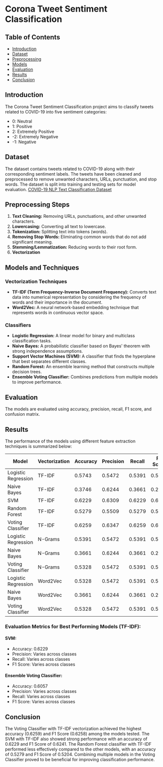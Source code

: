 # Corona Tweet Sentiment Classification

## Table of Contents
- [Introduction](#introduction)
- [Dataset](#dataset)
- [Preprocessing](#preprocessing)
- [Models](#models)
- [Evaluation](#evaluation)
- [Results](#results)
- [Conclusion](#conclusion)

## Introduction
The Corona Tweet Sentiment Classification project aims to classify tweets related to COVID-19 into five sentiment categories:
- 0: Neutral
- 1: Positive
- 2: Extremely Positive
- -2: Extremely Negative
- -1: Negative

## Dataset
The dataset contains tweets related to COVID-19 along with their corresponding sentiment labels. The tweets have been cleaned and preprocessed to remove unwanted characters, URLs, punctuation, and stop words. The dataset is split into training and testing sets for model evaluation. [COVID-19 NLP Text Classification Dataset](https://www.kaggle.com/datasets/datatattle/covid-19-nlp-text-classification/data)

## Preprocessing Steps
1. **Text Cleaning:** Removing URLs, punctuations, and other unwanted characters.
2. **Lowercasing:** Converting all text to lowercase.
3. **Tokenization:** Splitting text into tokens (words).
4. **Removing Stop Words:** Eliminating common words that do not add significant meaning.
5. **Stemming/Lemmatization:** Reducing words to their root form.
6. **Vectorization**

## Models and Techniques
### Vectorization Techniques
- **TF-IDF (Term Frequency-Inverse Document Frequency):** Converts text data into numerical representation by considering the frequency of words and their importance in the document.
- **Word2Vec:** A neural network-based embedding technique that represents words in continuous vector space.

### Classifiers
- **Logistic Regression:** A linear model for binary and multiclass classification tasks.
- **Naive Bayes:** A probabilistic classifier based on Bayes' theorem with strong independence assumptions.
- **Support Vector Machines (SVM):** A classifier that finds the hyperplane that best separates different classes.
- **Random Forest:** An ensemble learning method that constructs multiple decision trees.
- **Ensemble Voting Classifier:** Combines predictions from multiple models to improve performance.

## Evaluation
The models are evaluated using accuracy, precision, recall, F1 score, and confusion matrix.

## Results
The performance of the models using different feature extraction techniques is summarized below:

| Model                      | Vectorization | Accuracy | Precision | Recall  | F1 Score |
|----------------------------|---------------|----------|-----------|---------|----------|
| Logistic Regression        | TF-IDF        | 0.5743   | 0.5472    | 0.5391  | 0.5403   |
| Naive Bayes                | TF-IDF        | 0.3746   | 0.6244    | 0.3661  | 0.2732   |
| SVM                        | TF-IDF        | 0.6229   | 0.6309    | 0.6229  | 0.6241   |
| Random Forest              | TF-IDF        | 0.5279   | 0.5509    | 0.5279  | 0.5204   |
| Voting Classifier          | TF-IDF        | 0.6259   | 0.6347    | 0.6259  | 0.6258   |
| Logistic Regression        | N-Grams       | 0.5391   | 0.5472    | 0.5391  | 0.5403   |
| Naive Bayes                | N-Grams       | 0.3661   | 0.6244    | 0.3661  | 0.2732   |
| Voting Classifier          | N-Grams       | 0.5328   | 0.5472    | 0.5391  | 0.5403   |
| Logistic Regression        | Word2Vec      | 0.5328   | 0.5472    | 0.5391  | 0.5403   |
| Naive Bayes                | Word2Vec      | 0.3661   | 0.6244    | 0.3661  | 0.2732   |
| Voting Classifier          | Word2Vec      | 0.5328   | 0.5472    | 0.5391  | 0.5403   |

### Evaluation Metrics for Best Performing Models (TF-IDF):
#### SVM:
- Accuracy: 0.6229
- Precision: Varies across classes
- Recall: Varies across classes
- F1 Score: Varies across classes

#### Ensemble Voting Classifier:
- Accuracy: 0.6057
- Precision: Varies across classes
- Recall: Varies across classes
- F1 Score: Varies across classes

## Conclusion
The Voting Classifier with TF-IDF vectorization achieved the highest accuracy (0.6259) and F1 Score (0.6258) among the models tested. The SVM with TF-IDF also showed strong performance with an accuracy of 0.6229 and F1 Score of 0.6241. The Random Forest classifier with TF-IDF performed less effectively compared to the other models, with an accuracy of 0.5279 and F1 Score of 0.5204. Combining multiple models in the Voting Classifier proved to be beneficial for improving classification performance.

